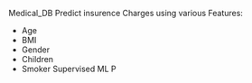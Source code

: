 Medical_DB
Predict insurence Charges using various Features:
* Age
* BMI
* Gender
* Children
* Smoker
Supervised ML P
